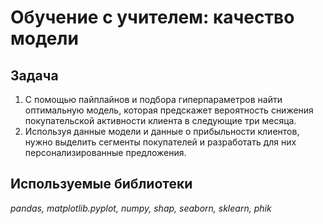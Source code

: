 # Обучение с учителем: качество модели

## Задача

1. С помощью пайплайнов и подбора гиперпараметров найти оптимальную модель, которая предскажет вероятность снижения покупательской активности клиента в следующие три месяца.
2. Используя данные модели и данные о прибыльности клиентов, нужно выделить сегменты покупателей и разработать для них персонализированные предложения.

## Используемые библиотеки
*pandas, matplotlib.pyplot, numpy, shap, seaborn, sklearn, phik*
